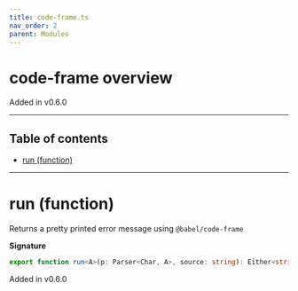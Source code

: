 ```yaml
---
title: code-frame.ts
nav_order: 2
parent: Modules
---
```


# code-frame overview

Added in v0.6.0

---

<h2 class="text-delta">Table of contents</h2>

- [run (function)](#run-function)

---

# run (function)

Returns a pretty printed error message using `@babel/code-frame`

**Signature**

```ts
export function run<A>(p: Parser<Char, A>, source: string): Either<string, A> { ... }
```

Added in v0.6.0
